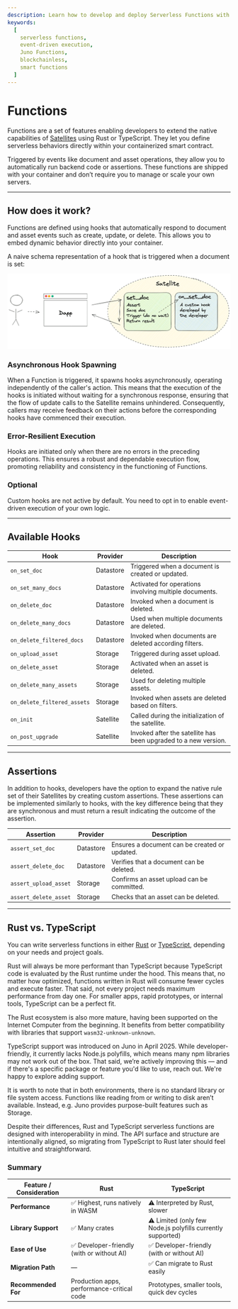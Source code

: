 ```yaml
---
description: Learn how to develop and deploy Serverless Functions with Juno using Rust or TypeScript, enabling event-driven execution without blockchain constraints.
keywords:
  [
    serverless functions,
    event-driven execution,
    Juno Functions,
    blockchainless,
    smart functions
  ]
---
```


# Functions

Functions are a set of features enabling developers to extend the native capabilities of [Satellites](../../terminology.md#satellite) using Rust or TypeScript. They let you define serverless behaviors directly within your containerized smart contract.

Triggered by events like document and asset operations, they allow you to automatically run backend code or assertions. These functions are shipped with your container and don’t require you to manage or scale your own servers.

---

## How does it work?

Functions are defined using hooks that automatically respond to document and asset events such as create, update, or delete. This allows you to embed dynamic behavior directly into your container.

A naive schema representation of a hook that is triggered when a document is set:

![Functions hooks flow](../../img/functions.png)

### Asynchronous Hook Spawning

When a Function is triggered, it spawns hooks asynchronously, operating independently of the caller's action. This means that the execution of the hooks is initiated without waiting for a synchronous response, ensuring that the flow of update calls to the Satellite remains unhindered. Consequently, callers may receive feedback on their actions before the corresponding hooks have commenced their execution.

### Error-Resilient Execution

Hooks are initiated only when there are no errors in the preceding operations. This ensures a robust and dependable execution flow, promoting reliability and consistency in the functioning of Functions.

### Optional

Custom hooks are not active by default. You need to opt in to enable event-driven execution of your own logic.

---

## Available Hooks

| Hook                        | Provider  | Description                                                     |
| --------------------------- | --------- | --------------------------------------------------------------- |
| `on_set_doc`                | Datastore | Triggered when a document is created or updated.                |
| `on_set_many_docs`          | Datastore | Activated for operations involving multiple documents.          |
| `on_delete_doc`             | Datastore | Invoked when a document is deleted.                             |
| `on_delete_many_docs`       | Datastore | Used when multiple documents are deleted.                       |
| `on_delete_filtered_docs`   | Datastore | Invoked when documents are deleted according filters.           |
| `on_upload_asset`           | Storage   | Triggered during asset upload.                                  |
| `on_delete_asset`           | Storage   | Activated when an asset is deleted.                             |
| `on_delete_many_assets`     | Storage   | Used for deleting multiple assets.                              |
| `on_delete_filtered_assets` | Storage   | Invoked when assets are deleted based on filters.               |
| `on_init`                   | Satellite | Called during the initialization of the satellite.              |
| `on_post_upgrade`           | Satellite | Invoked after the satellite has been upgraded to a new version. |

---

## Assertions

In addition to hooks, developers have the option to expand the native rule set of their Satellites by creating custom assertions. These assertions can be implemented similarly to hooks, with the key difference being that they are synchronous and must return a result indicating the outcome of the assertion.

| Assertion             | Provider  | Description                                   |
| --------------------- | --------- | --------------------------------------------- |
| `assert_set_doc`      | Datastore | Ensures a document can be created or updated. |
| `assert_delete_doc`   | Datastore | Verifies that a document can be deleted.      |
| `assert_upload_asset` | Storage   | Confirms an asset upload can be committed.    |
| `assert_delete_asset` | Storage   | Checks that an asset can be deleted.          |

---

## Rust vs. TypeScript

You can write serverless functions in either [Rust](./development/rust.mdx) or [TypeScript](./development/typescript.mdx), depending on your needs and project goals.

Rust will always be more performant than TypeScript because TypeScript code is evaluated by the Rust runtime under the hood. This means that, no matter how optimized, functions written in Rust will consume fewer cycles and execute faster. That said, not every project needs maximum performance from day one. For smaller apps, rapid prototypes, or internal tools, TypeScript can be a perfect fit.

The Rust ecosystem is also more mature, having been supported on the Internet Computer from the beginning. It benefits from better compatibility with libraries that support `wasm32-unknown-unknown`.

TypeScript support was introduced on Juno in April 2025. While developer-friendly, it currently lacks Node.js polyfills, which means many npm libraries may not work out of the box. That said, we’re actively improving this — and if there's a specific package or feature you'd like to use, reach out. We're happy to explore adding support.

It is worth to note that in both environments, there is no standard library or file system access. Functions like reading from or writing to disk aren’t available. Instead, e.g. Juno provides purpose-built features such as Storage.

Despite their differences, Rust and TypeScript serverless functions are designed with interoperability in mind. The API surface and structure are intentionally aligned, so migrating from TypeScript to Rust later should feel intuitive and straightforward.

### Summary

| Feature / Consideration | Rust                                       | TypeScript                                                  |
| ----------------------- | ------------------------------------------ | ----------------------------------------------------------- |
| **Performance**         | ✅ Highest, runs natively in WASM          | ⚠️ Interpreted by Rust, slower                              |
| **Library Support**     | ✅ Many crates                             | ⚠️ Limited (only few Node.js polyfills currently supported) |
| **Ease of Use**         | ✅ Developer-friendly (with or without AI) | ✅ Developer-friendly (with or without AI)                  |
| **Migration Path**      | —                                          | ✅ Can migrate to Rust easily                               |
| **Recommended For**     | Production apps, performance-critical code | Prototypes, smaller tools, quick dev cycles                 |
